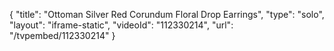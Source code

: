 {
    "title": "Ottoman Silver Red Corundum Floral Drop Earrings",
    "type": "solo",
    "layout": "iframe-static",
    "videoId": "112330214",
    "url": "\/tvpembed\/112330214"
}